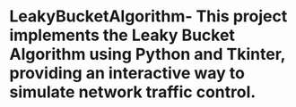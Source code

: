 # LeakyBucketAlgorithm- This project implements the Leaky Bucket Algorithm using Python and Tkinter, providing an interactive way to simulate network traffic  control.
